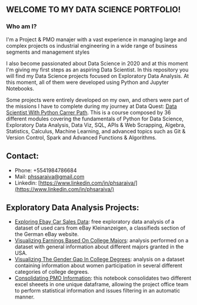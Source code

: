 ## WELCOME TO MY DATA SCIENCE PORTFOLIO!

### Who am I?

I'm a Project & PMO manajer with a vast experience in managing large and complex projects os industrial engineering in a wide range of business segments and management styles

I also become passionated about Data Science in 2020 and at this moment I'm giving my first steps as an aspiring Data Scientist. In this repository you will find my Data Science projects focused on Exploratory Data Analysis. At this moment, all of them were developed using Python and Jupyter Notebooks. 

Some projects were entirely developed on my own, and others were part of the missions I have to complete during my journey at Data Quest: [Data Scientist With Python Carrer Path](https://app.dataquest.io/path/data-scientist). This is a course composed by 36 different modules covering the fundamentals of Python for Data Science, Exploratory Data Analysis, Data Viz, SQL, APIs & Web Scrapping, Algebra, Statistics, Calculus, Machine Learning, and advanced topics such as Git & Version Control, Spark and Advanced Functions & Algorithms.

## Contact:

- Phone: +5541984786684
- Mail: phssaraiva@gmail.com
- Linkedin: [https://www.linkedin.com/in/phsaraiva/](https://www.linkedin.com/in/phsaraiva/)


## Exploratory Data Analysis Projects:

- [Exploring Ebay Car Sales Data](https://github.com/phsaraiva/exploratory_data_analysis/blob/master/exploring_ebay_car_sales_data.ipynb): free exploratory data analysis of a dataset of used cars from eBay Kleinanzeigen, a classifieds section of the German eBay website.
- [Visualizing Earnings Based On College Majors](https://github.com/phsaraiva/exploratory_data_analysis/blob/master/visualizing_earnings_based_on_college_majors.ipynb): analysis performed on a dataset with general information about different majors granted in the USA.
- [Visualizing The Gender Gap In College Degrees](https://github.com/phsaraiva/exploratory_data_analysis/blob/master/gender_gaps_college_degrees_final.ipynb): analysis on a dataset containing information about women participation in several different categories of college degrees.
- [Consolidating PMO Information](https://github.com/phsaraiva/exploratory_data_analysis/blob/master/ib_stats_2.0.ipynb): this notebook consolidates two different excel sheeets in one unique dataframe, allowing the project office team to perform statistical information and issues filtering in an automatic manner.

